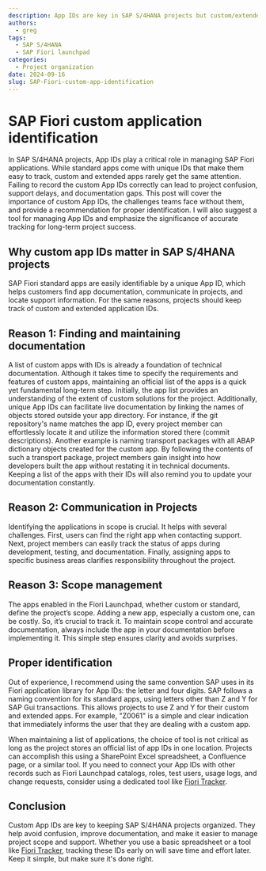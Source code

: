 ```yaml
---
description: App IDs are key in SAP S/4HANA projects but custom/extended SAP Fiori apps often lack clear IDs
authors:
  - greg
tags:
  - SAP S/4HANA
  - SAP Fiori launchpad
categories:
  - Project organization
date: 2024-09-16
slug: SAP-Fiori-custom-app-identification
---
```


# SAP Fiori custom application identification

In SAP S/4HANA projects, App IDs play a critical role in managing SAP Fiori applications. While standard apps come with unique IDs that make them easy to track, custom and extended apps rarely get the same attention. <!-- more -->Failing to record the custom App IDs correctly can lead to project confusion, support delays, and documentation gaps. This post will cover the importance of custom App IDs, the challenges teams face without them, and provide a recommendation for proper identification. I will also suggest a tool for managing App IDs and emphasize the significance of accurate tracking for long-term project success.

## Why custom app IDs matter in SAP S/4HANA projects

SAP Fiori standard apps are easily identifiable by a unique App ID, which helps customers find app documentation, communicate in projects, and locate support information. For the same reasons, projects should keep track of custom and extended application IDs.

## Reason 1: Finding and maintaining documentation

A list of custom apps with IDs is already a foundation of technical documentation. Although it takes time to specify the requirements and features of custom apps, maintaining an official list of the apps is a quick yet fundamental long-term step. Initially, the app list provides an understanding of the extent of custom solutions for the project. Additionally, unique App IDs can facilitate live documentation by linking the names of objects stored outside your app directory. For instance, if the git repository's name matches the app ID, every project member can effortlessly locate it and utilize the information stored there (commit descriptions).
Another example is naming transport packages with all ABAP dictionary objects created for the custom app. By following the contents of such a transport package, project members gain insight into how developers built the app without restating it in technical documents. Keeping a list of the apps with their IDs will also remind you to update your documentation constantly.

## Reason 2: Communication in Projects
Identifying the applications in scope is crucial. It helps with several challenges. First, users can find the right app when contacting support. Next, project members can easily track the status of apps during development, testing, and documentation. Finally, assigning apps to specific business areas clarifies responsibility throughout the project.

## Reason 3: Scope management

The apps enabled in the Fiori Launchpad, whether custom or standard, define the project’s scope. Adding a new app, especially a custom one, can be costly. So, it’s crucial to track it. To maintain scope control and accurate documentation, always include the app in your documentation before implementing it. This simple step ensures clarity and avoids surprises.

## Proper identification

Out of experience, I recommend using the same convention SAP uses in its Fiori application library for App IDs: the letter and four digits. SAP follows a naming convention for its standard apps, using letters other than Z and Y for SAP Gui transactions. This allows projects to use Z and Y for their custom and extended apps. For example, "Z0061" is a simple and clear indication that immediately informs the user that they are dealing with a custom app.

When maintaining a list of applications, the choice of tool is not critical as long as the project stores an official list of app IDs in one location. Projects can accomplish this using a SharePoint Excel spreadsheet, a Confluence page, or a similar tool. If you need to connect your App IDs with other records such as Fiori Launchpad catalogs, roles, test users, usage logs, and change requests, consider using a dedicated tool like [Fiori Tracker](https://fioritracker.org).

## Conclusion

Custom App IDs are key to keeping SAP S/4HANA projects organized. They help avoid confusion, improve documentation, and make it easier to manage project scope and support. Whether you use a basic spreadsheet or a tool like [Fiori Tracker](https://fioritracker.org), tracking these IDs early on will save time and effort later. Keep it simple, but make sure it's done right.
